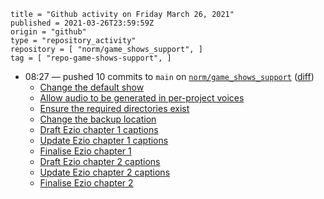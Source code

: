 ```
title = "Github activity on Friday March 26, 2021"
published = 2021-03-26T23:59:59Z
origin = "github"
type = "repository_activity"
repository = [ "norm/game_shows_support", ]
tag = [ "repo-game-shows-support", ]
```

* 08:27 — pushed 10 commits to `main` on [`norm/game_shows_support`](https://github.com/norm/game_shows_support) ([diff](https://github.com/norm/game_shows_support/compare/5e46c72276041195168c7b74178aab9fb2652783..f6f86e34d3b04a4ddf2e585750202e20ea82f724))
  * [Change the default show](https://github.com/norm/game_shows_support/commit/0133cc5cb11e31477b940ca0d3e296a274de1903)
  * [Allow audio to be generated in per-project voices](https://github.com/norm/game_shows_support/commit/1f9d2ee8efc8811fbddfbc77ffdcb757b5aa3831)
  * [Ensure the required directories exist](https://github.com/norm/game_shows_support/commit/c266ad56c56b564a177992d837366f2b82d93626)
  * [Change the backup location](https://github.com/norm/game_shows_support/commit/e8206bbf3703f71e37475bca7ada4a0dbdd52cee)
  * [Draft Ezio chapter 1 captions](https://github.com/norm/game_shows_support/commit/22f82b3d3bd4431f2af3ddc91bdad0a7e14c2d4f)
  * [Update Ezio chapter 1 captions](https://github.com/norm/game_shows_support/commit/b587d2f0495447ba0eb2e87f9013d5be2599a698)
  * [Finalise Ezio chapter 1](https://github.com/norm/game_shows_support/commit/451581d966ff5c298d028744c8c3e24adc3ad68c)
  * [Draft Ezio chapter 2 captions](https://github.com/norm/game_shows_support/commit/e3ac0566d91cbba9e408ba6959576f34137e380e)
  * [Update Ezio chapter 2 captions](https://github.com/norm/game_shows_support/commit/ffff3356d18dac24188738a89f6902595a709b5b)
  * [Finalise Ezio chapter 2](https://github.com/norm/game_shows_support/commit/f6f86e34d3b04a4ddf2e585750202e20ea82f724)
